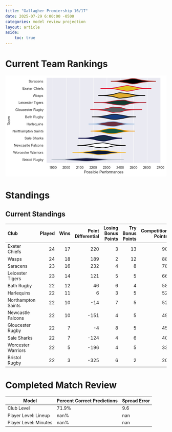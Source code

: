 ```yaml
---  
title: "Gallagher Premiership 16/17"  
date: 2025-07-29 6:00:00 -0500  
categories: model review projection  
layout: article  
aside:  
    toc: true  
---
```

# Current Team Rankings


![Club Rankings](plots/rankings_Gallagher_Premiership_1617.png)
# Standings

## Current Standings


| Club               |   Played |   Wins |   Point Differential |   Losing Bonus Points |   Try Bonus Points |   Competition Points |
|:-------------------|---------:|-------:|---------------------:|----------------------:|-------------------:|---------------------:|
| Exeter Chiefs      |       24 |     17 |                  220 |                     3 |                 13 |                   90 |
| Wasps              |       24 |     18 |                  189 |                     2 |                 12 |                   88 |
| Saracens           |       23 |     16 |                  232 |                     4 |                  8 |                   78 |
| Leicester Tigers   |       23 |     14 |                  121 |                     5 |                  5 |                   66 |
| Bath Rugby         |       22 |     12 |                   46 |                     6 |                  4 |                   58 |
| Harlequins         |       22 |     11 |                    6 |                     3 |                  5 |                   52 |
| Northampton Saints |       22 |     10 |                  -14 |                     7 |                  5 |                   52 |
| Newcastle Falcons  |       22 |     10 |                 -151 |                     4 |                  5 |                   49 |
| Gloucester Rugby   |       22 |      7 |                   -4 |                     8 |                  5 |                   45 |
| Sale Sharks        |       22 |      7 |                 -124 |                     4 |                  6 |                   40 |
| Worcester Warriors |       22 |      5 |                 -196 |                     4 |                  5 |                   33 |
| Bristol Rugby      |       22 |      3 |                 -325 |                     6 |                  2 |                   20 |



# Completed Match Review


| Model | Percent Correct Predictions | Spread Error |
| ------ | ------ | ------ |
| Club Level | 71.9% | 9.6 |
| Player Level: Lineup | nan% | nan |
| Player Level: Minutes | nan% | nan |

